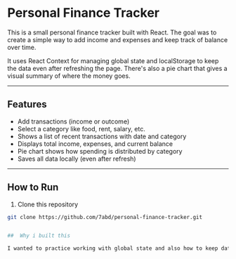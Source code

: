 # Personal Finance Tracker

This is a small personal finance tracker built with React. The goal was to create a simple way to add income and expenses and keep track of balance over time.

It uses React Context for managing global state and localStorage to keep the data even after refreshing the page. There's also a pie chart that gives a visual summary of where the money goes.

---

## Features

- Add transactions (income or outcome)
- Select a category like food, rent, salary, etc.
- Shows a list of recent transactions with date and category
- Displays total income, expenses, and current balance
- Pie chart shows how spending is distributed by category
- Saves all data locally (even after refresh)

---

## How to Run

1. Clone this repository

```bash
git clone https://github.com/7abd/personal-finance-tracker.git


##  Why i built this 

I wanted to practice working with global state and also how to keep data persistent using localStorage. This project helped me understand how to structure components and how to think about data flow in a React app.
